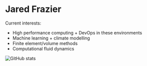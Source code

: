 # Jared Frazier

Current interests:
* High performance computing + DevOps in these environments
* Machine learning + climate modelling
* Finite element/volume methods
* Computational fluid dynamics

![GitHub stats](https://github-readme-stats.vercel.app/api?username=jfdev001&show_icons=true&theme=dark&hide_title=true&rank_icon=github)

<!--![Top Langs](https://github-readme-stats.vercel.app/api/top-langs/?username=jfdev001&layout=compact&theme=dark&hide=cmake)

<!--
Languages:

| Language    | Proficiency |
| ----------- | ----------- |
| Python      | Proficient       |
| Julia           | Proficient        |
| C       | Proficient|
| C++ | Proficient |
| Mathematica | Somewhat Proficient |
| R           | Somewhat Proficient |
| MATLAB | Limited Proficiency |
-->


<!-- [![Top Langs](https://github-readme-stats.vercel.app/api/top-langs/?username=jfdev001)](https://github.com/anuraghazra/github-readme-stats) -->

<!--
**jfdev001/jfdev001** is a ✨ _special_ ✨ repository because its `README.md` (this file) appears on your GitHub profile.

Here are some ideas to get you started:

- 🔭 I’m currently working on ...
- 🌱 I’m currently learning ...
- 👯 I’m looking to collaborate on ...
- 🤔 I’m looking for help with ...
- 💬 Ask me about ...
- 📫 How to reach me: ...
- 😄 Pronouns: ...
- ⚡ Fun fact: ...
-->
